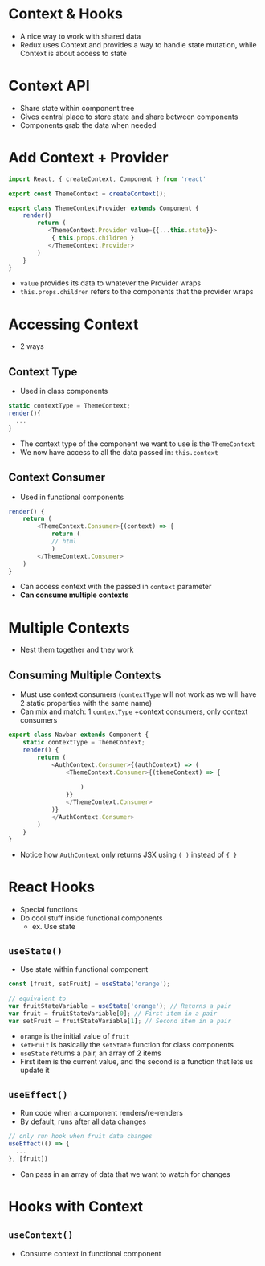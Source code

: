 # Context & Hooks

- A nice way to work with shared data
- Redux uses Context and provides a way to handle state mutation, while Context is about access to state

# Context API

- Share state within component tree
- Gives central place to store state and share between components
- Components grab the data when needed

# Add Context + Provider

```js
import React, { createContext, Component } from 'react'

export const ThemeContext = createContext();

export class ThemeContextProvider extends Component {
    render() 
        return (
           <ThemeContext.Provider value={{...this.state}}>
            { this.props.children }
           </ThemeContext.Provider>
        )
    }
}

```

- `value` provides its data to whatever the Provider wraps
- `this.props.children` refers to the components that the provider wraps

# Accessing Context

- 2 ways

## Context Type

- Used in class components

```js
static contextType = ThemeContext;
render(){
  ...
}
```

- The context type of the component we want to use is the `ThemeContext`
- We now have access to all the data passed in: `this.context`

## Context Consumer

- Used in functional components

```js
render() {
    return (
        <ThemeContext.Consumer>{(context) => {
            return (
            // html
            )
        </ThemeContext.Consumer>
    )
}
```

- Can access context with the passed in `context` parameter
- **Can consume multiple contexts**

# Multiple Contexts

- Nest them together and they work

## Consuming Multiple Contexts

- Must use context consumers (`contextType` will not work as we will have 2 static properties with the same name)
- Can mix and match: 1 `contextType` +context consumers, only context consumers

```js
export class Navbar extends Component {
    static contextType = ThemeContext;
    render() {
        return (
            <AuthContext.Consumer>{(authContext) => (
                <ThemeContext.Consumer>{(themeContext) => {
                    
                    )
                }}
                </ThemeContext.Consumer>
            )}
            </AuthContext.Consumer>
        )
    }
}
```

- Notice how `AuthContext` only returns JSX using `( )` instead of `{ }`

# React Hooks

- Special functions
- Do cool stuff inside functional components
    - ex. Use state

## `useState()`

- Use state within functional component

```js
const [fruit, setFruit] = useState('orange');

// equivalent to
var fruitStateVariable = useState('orange'); // Returns a pair
var fruit = fruitStateVariable[0]; // First item in a pair
var setFruit = fruitStateVariable[1]; // Second item in a pair
```
- `orange` is the initial value of `fruit`
- `setFruit` is basically the `setState` function for class components
- `useState` returns a pair, an array of 2 items
- First item is the current value, and the second is a function that lets us update it

## `useEffect()`

- Run code when a component renders/re-renders
- By default, runs after all data changes

```js
// only run hook when fruit data changes
useEffect(() => {
  ...
}, [fruit])
```

- Can pass in an array of data that we want to watch for changes

# Hooks with Context

## `useContext()`

- Consume context in functional component




